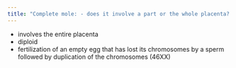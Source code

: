 ```yaml
---
title: "Complete mole: - does it involve a part or the whole placenta? - diploid/triploid? - how does it form?"
---
```

- involves the entire placenta
- diploid
- fertilization of an empty egg that has lost its chromosomes by a sperm followed by duplication of the chromosomes (46XX)

